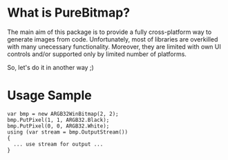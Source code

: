 # What is PureBitmap?

The main aim of this package is to provide a fully cross-platform way to generate images from code.
Unfortunately, most of libraries are overkilled with many unecessary functionality. Moreover, they are limited with own UI controls and/or supported only by limited number of platforms.

So, let's do it in another way ;)

# Usage Sample
```
var bmp = new ARGB32WinBitmap(2, 2);
bmp.PutPixel(1, 1, ARGB32.Black);
bmp.PutPixel(0, 0, ARGB32.White);
using (var stream = bmp.OutputStream())
{
  ... use stream for output ...
}
```
